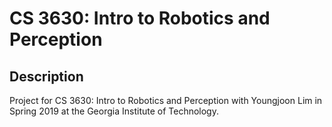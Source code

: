 # CS 3630: Intro to Robotics and Perception
## Description
Project for CS 3630: Intro to Robotics and Perception with Youngjoon Lim in Spring 2019 at the Georgia Institute of Technology.
